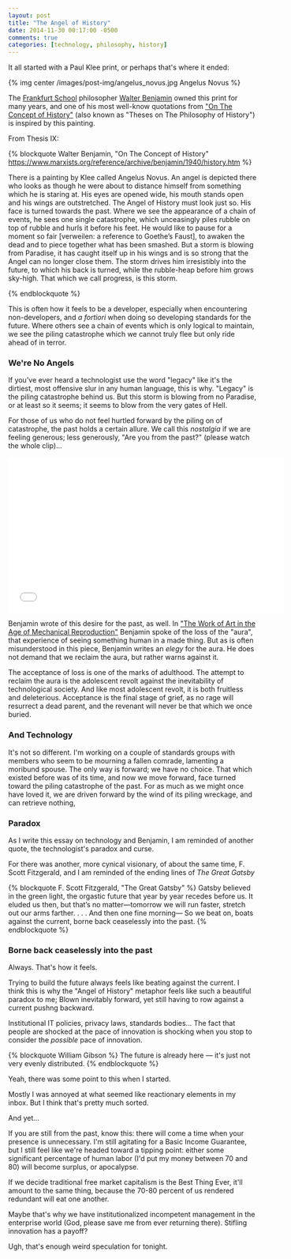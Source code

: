 ```yaml
---
layout: post
title: "The Angel of History"
date: 2014-11-30 00:17:00 -0500
comments: true
categories: [technology, philosophy, history]
---
```


It all started with a Paul Klee print, or perhaps that's where it ended:

{% img center /images/post-img/angelus_novus.jpg Angelus Novus %}

The [Frankfurt School](http://en.wikipedia.org/wiki/Frankfurt_School) philosopher [Walter Benjamin](http://en.wikipedia.org/wiki/Walter_Benjamin) owned this print for many years, and one of his most well-know quotations from ["On The Concept of History"](https://www.marxists.org/reference/archive/benjamin/1940/history.htm) (also known as "Theses on The Philosophy of History") is inspired by this painting.

<!--more-->

From Thesis IX:

{% blockquote Walter Benjamin, "On The Concept of History" https://www.marxists.org/reference/archive/benjamin/1940/history.htm %}

There is a painting by Klee called Angelus Novus. An angel is depicted there who looks as though he were about to distance himself from something which he is staring at. His eyes are opened wide, his mouth stands open and his wings are outstretched. The Angel of History must look just so. His face is turned towards the past. Where we see the appearance of a chain of events, he sees one single catastrophe, which unceasingly piles rubble on top of rubble and hurls it before his feet. He would like to pause for a moment so fair [verweilen: a reference to Goethe’s Faust], to awaken the dead and to piece together what has been smashed. But a storm is blowing from Paradise, it has caught itself up in his wings and is so strong that the Angel can no longer close them. The storm drives him irresistibly into the future, to which his back is turned, while the rubble-heap before him grows sky-high. That which we call progress, is this storm.

{% endblockquote %}

This is often how it feels to be a developer, especially when encountering non-developers, and _a fortiori_ when doing so developing standards for the future. Where others see a chain of events which is only logical to maintain, we see the piling catastrophe which we cannot truly flee but only ride ahead of in terror.

### We're No Angels

If you've ever heard a technologist use the word "legacy" like it's the dirtiest, most offensive slur in any human language, this is why. "Legacy" is the piling catastrophe behind us. But this storm is blowing from no Paradise, or at least so it seems; it seems to blow from the very gates of Hell.

For those of us who do not feel hurtled forward by the piling on of catastrophe, the past holds a certain allure. We call this _nostalgia_ if we are feeling generous; less generously, "Are you from the past?"  (please watch the whole clip)...

<iframe width="560" height="315" src="//www.youtube.com/embed/-E4fm4Wqego" frameborder="0" allowfullscreen></iframe>

Benjamin wrote of this desire for the past, as well. In ["The Work of Art in the Age of Mechanical Reproduction"](https://www.marxists.org/reference/subject/philosophy/works/ge/benjamin.htm) Benjamin spoke of the loss of the "aura", that experience of seeing something human in a made thing. But as is often misunderstood in this piece, Benjamin writes an _elegy_ for the aura. He does not demand that we reclaim the aura, but rather warns against it.

The acceptance of loss is one of the marks of adulthood. The attempt to reclaim the aura is the adolescent revolt against the inevitability of technological society. And like most adolescent revolt, it is both fruitless and deleterious. Acceptance is the final stage of grief, as no rage will resurrect a dead parent, and the revenant will never be that which we once buried.

### And Technology

It's not so different. I'm working on a couple of standards groups with members who seem to be mourning a fallen comrade, lamenting a moribund spouse. The only way is forward; we have no choice. That which existed before was of its time, and now we move forward, face turned toward the piling catastrophe of the past. For as much as we might once have loved it, we are driven forward by the wind of its piling wreckage, and can retrieve nothing,

### Paradox

As I write this essay on technology and Benjamin, I am reminded of another quote, the technologist's paradox and curse.

For there was another, more cynical visionary, of about the same time, F. Scott Fitzgerald, and I am reminded of the ending lines of _The Great Gatsby_

{% blockquote F. Scott Fitzgerald, "The Great Gatsby" %}
Gatsby believed in the green light, the orgastic future that year by year recedes before us. It eluded us then, but that’s no matter—tomorrow we will run faster, stretch out our arms farther. . . . And then one fine morning—
So we beat on, boats against the current, borne back ceaselessly into the past.
{% endblockquote %}

### Borne back ceaselessly into the past

Always. That's how it feels.

Trying to build the future always feels like beating against the current. I think this is why the "Angel of History" metaphor feels like such a beautiful paradox to me; Blown inevitably forward, yet still having to row against a current pushng backward.

Institutional IT policies, privacy laws, standards bodies... The fact that people are shocked at the pace of innovation is shocking when you stop to consider the _possible_ pace of innovation.

{% blockquote William Gibson %}
The future is already here — it's just not very evenly distributed.
{% endblockquote %}

Yeah, there was some point to this when I started.

Mostly I was annoyed at what seemed like reactionary elements in my inbox. But I think that's pretty much sorted.

And yet...

If you are still from the past, know this: there will come a time when your presence is unnecessary. I'm still agitating for a Basic Income Guarantee, but I still feel like we're headed toward a tipping point: either some significant percentage of human labor (I'd put my money between 70 and 80) will become surplus, or apocalypse.

If we decide traditional free market capitalism is the Best Thing Ever, it'll amount to the same thing, because the 70-80 percent of us rendered redundant will eat one another.

Maybe that's why we have institutionalized incompetent management in the enterprise world (God, please save me from ever returning there). Stifling innovation has a payoff?

Ugh, that's enough weird speculation for tonight.
